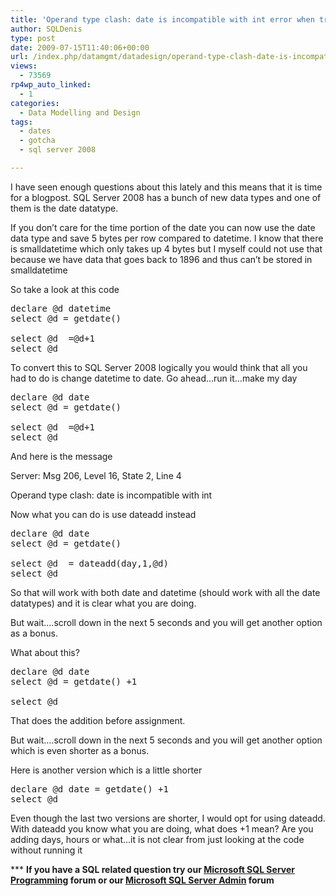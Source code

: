 ```yaml
---
title: 'Operand type clash: date is incompatible with int error when trying to do +1 on a date data type in SQL Server 2008'
author: SQLDenis
type: post
date: 2009-07-15T11:40:06+00:00
url: /index.php/datamgmt/datadesign/operand-type-clash-date-is-incompatible-2008/
views:
  - 73569
rp4wp_auto_linked:
  - 1
categories:
  - Data Modelling and Design
tags:
  - dates
  - gotcha
  - sql server 2008

---
```

I have seen enough questions about this lately and this means that it is time for a blogpost. SQL Server 2008 has a bunch of new data types and one of them is the date datatype.
  
If you don&#8217;t care for the time portion of the date you can now use the date data type and save 5 bytes per row compared to datetime. I know that there is smalldatetime which only takes up 4 bytes but I myself could not use that because we have data that goes back to 1896 and thus can&#8217;t be stored in smalldatetime

So take a look at this code

<pre>declare @d datetime
select @d = getdate()

select @d  =@d+1
select @d</pre>

To convert this to SQL Server 2008 logically you would think that all you had to do is change datetime to date. Go ahead&#8230;run it&#8230;make my day

<pre>declare @d date
select @d = getdate()

select @d  =@d+1
select @d</pre>

And here is the message
  
Server: Msg 206, Level 16, State 2, Line 4
  
Operand type clash: date is incompatible with int

Now what you can do is use dateadd instead

<pre>declare @d date
select @d = getdate()

select @d  = dateadd(day,1,@d)
select @d</pre>

So that will work with both date and datetime (should work with all the date datatypes) and it is clear what you are doing.

But wait&#8230;.scroll down in the next 5 seconds and you will get another option as a bonus.

What about this?

<pre>declare @d date 
select @d = getdate() +1

select @d  </pre>

That does the addition before assignment.

But wait&#8230;.scroll down in the next 5 seconds and you will get another option which is even shorter as a bonus.

Here is another version which is a little shorter

<pre>declare @d date = getdate() +1
select @d </pre>

Even though the last two versions are shorter, I would opt for using dateadd. With dateadd you know what you are doing, what does +1 mean? Are you adding days, hours or what&#8230;it is not clear from just looking at the code without running it



\*** **If you have a SQL related question try our [Microsoft SQL Server Programming][1] forum or our [Microsoft SQL Server Admin][2] forum**<ins></ins>

 [1]: http://forum.ltd.local/viewforum.php?f=17
 [2]: http://forum.ltd.local/viewforum.php?f=22